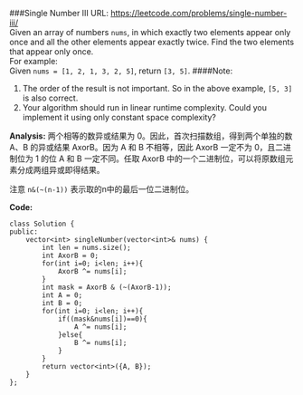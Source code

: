 ###Single Number III
URL: https://leetcode.com/problems/single-number-iii/</br>
Given an array of numbers `nums`, in which exactly two elements appear only once and all the other elements appear exactly twice. Find the two elements that appear only once.</br>
For example:</br>
Given `nums = [1, 2, 1, 3, 2, 5]`, return `[3, 5]`.
####Note:
1. The order of the result is not important. So in the above example, `[5, 3]` is also correct.
2. Your algorithm should run in linear runtime complexity. Could you implement it using only constant space complexity?

__Analysis:__
两个相等的数异或结果为 0。因此，首次扫描数组，得到两个单独的数 A、B 的异或结果 AxorB。因为 A 和 B 不相等，因此 AxorB 一定不为 0，且二进制位为 1 的位 A 和 B 一定不同。任取 AxorB 中的一个二进制位，可以将原数组元素分成两组异或即得结果。

注意 `n&(~(n-1))` 表示取的n中的最后一位二进制位。

__Code:__

	class Solution {
	public:
	    vector<int> singleNumber(vector<int>& nums) {
	        int len = nums.size();
	        int AxorB = 0;
	        for(int i=0; i<len; i++){
	            AxorB ^= nums[i];
	        }
	        int mask = AxorB & (~(AxorB-1));
	        int A = 0;
	        int B = 0;
	        for(int i=0; i<len; i++){
	            if((mask&nums[i])==0){
	                A ^= nums[i];
	            }else{
	                B ^= nums[i];
	            }
	        }
	        return vector<int>({A, B});
	    }
	};